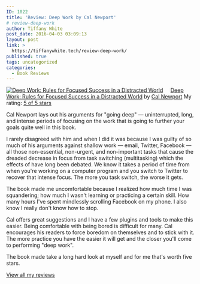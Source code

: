 ```yaml
---
ID: 1022
title: 'Review: Deep Work by Cal Newport'
# review-deep-work
author: Tiffany White
post_date: 2016-04-03 03:09:13
layout: post
link: >
  https://tiffanywhite.tech/review-deep-work/
published: true
tags: uncategorized
categories:
  - Book Reviews
---
```



<a style="float: left; padding-right: 20px;" href="https://www.goodreads.com/book/show/25904506"><img src="https://d.gr-assets.com/books/1449422525m/25904506.jpg" alt="Deep Work: Rules for Focused Success in a Distracted World" border="0" /></a>
<a href="https://www.goodreads.com/book/show/25904506">Deep Work: Rules for Focused Success in a Distracted World</a> by <a href="https://www.goodreads.com/author/show/147891">Cal Newport</a>
My rating: <a href="https://www.goodreads.com/review/show/1576872102">5 of 5 stars</a>

Cal Newport lays out his arguments for "going deep" — uninterrupted, long, and intense periods of focusing on the work that is going to further your goals quite well in this book.

I rarely disagreed with him and when I did it was because I was guilty of so much of his arguments against shallow work — email, Twitter, Facebook — all those non-essential, non-urgent, and non-important tasks that cause the dreaded decrease in focus from task switching (multitasking) which the effects of have long been debated. We know it takes a period of time from when you're working on a computer program and you switch to Twitter to recover that intense focus. The more you task switch, the worse it gets.

The book made me uncomfortable because I realized how much time I was squandering; how much I wasn't learning or practicing a certain skill. How many hours I've spent mindlessly scrolling Facebook on my phone. I also know I really don't know how to stop.

Cal offers great suggestions and I have a few plugins and tools to make this easier. Being comfortable with being bored is difficult for many. Cal encourages his readers to force boredom on themselves and to stick with it. The more practice you have the easier it will get and the closer you'll come to performing "deep work".

The book made take a long hard look at myself and for me that's worth five stars.


<a href="https://www.goodreads.com/review/show/1576872102">View all my reviews</a>
